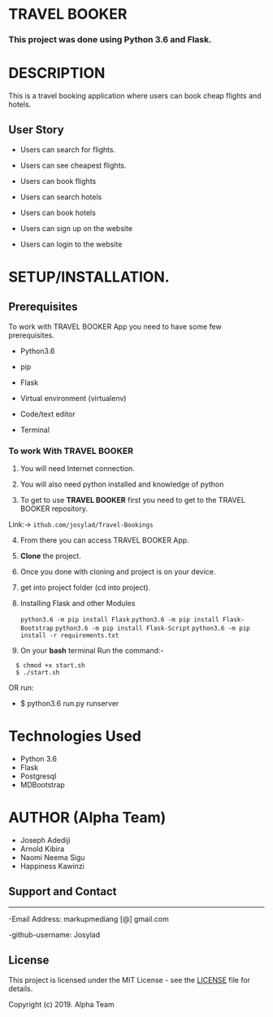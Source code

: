 # TRAVEL BOOKER

### **This project was done using Python 3.6  and Flask.** 


# DESCRIPTION

This is a travel booking application where users can book cheap flights and hotels. 

## User Story

- Users can search for flights.

- Users can see cheapest flights.

- Users can book flights

-  Users can search hotels

- Users can book hotels

- Users can sign up on the website

- Users can login to the website




# **SETUP/INSTALLATION.**
## Prerequisites

To work with TRAVEL BOOKER App you need to have some few prerequisites.

- Python3.6

- pip

- Flask 

- Virtual environment (virtualenv)

- Code/text editor

- Terminal


### **To work With TRAVEL BOOKER**

1. You will need Internet connection.

2. You will also need python installed and knowledge of python

3. To get to use **TRAVEL BOOKER** first you need to get to the TRAVEL BOOKER repository. 

Link:-> ```ithub.com/josylad/Travel-Bookings```

4. From there you can access TRAVEL BOOKER App.

5. **Clone** the project.

6. Once you done with cloning and project is on your device.

7. get into project folder (cd into project).

8. Installing Flask and other Modules

    `python3.6 -m pip install Flask`
    `python3.6 -m pip install Flask-Bootstrap`
    `python3.6 -m pip install Flask-Script`
    `python3.6 -m pip install -r requirements.txt`

9. On your **bash** terminal Run the command:- 

```
  $ chmod +x start.sh
  $ ./start.sh
```
OR run: 
* $ python3.6 run.py runserver

# Technologies Used

* Python 3.6
* Flask
* Postgresql
* MDBootstrap


# AUTHOR (Alpha Team)

* Joseph Adediji 
* Arnold Kibira 
* Naomi Neema Sigu 
* Happiness Kawinzi


## Support and Contact
---

-Email Address: markupmediang [@] gmail.com

-github-username: Josylad

## License
This project is licensed under the MIT License - see the [LICENSE](LICENSE) file for details.

Copyright (c) 2019. Alpha Team